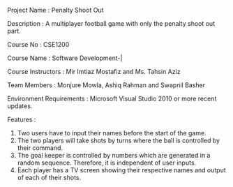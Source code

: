 Project Name : Penalty Shoot Out

Description : A multiplayer football game with only the penalty shoot out part.


Course No : CSE1200

Course Name : Software Development-| 

Course Instructors : Mir Imtiaz Mostafiz and Ms. Tahsin Aziz


Team Members : Monjure Mowla, Ashiq Rahman and Swapnil Basher


Environment Requirements : Microsoft Visual Studio 2010 or more recent updates.


Features :
1) Two users have to input their names before the start of the game.
2) The two players will take shots by turns where the ball is controlled by their command.
3) The goal keeper is controlled by numbers which are generated in a random sequence. Therefore, it is independent of user inputs.
4) Each player has a TV screen showing their respective names and output of each of their shots.
